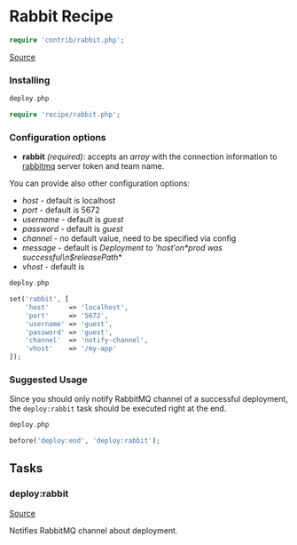<!-- DO NOT EDIT THIS FILE! -->
<!-- Instead edit contrib/rabbit.php -->
<!-- Then run bin/docgen -->

# Rabbit Recipe

```php
require 'contrib/rabbit.php';
```

[Source](/contrib/rabbit.php)



### Installing

```php
deploy.php

require 'recipe/rabbit.php';
```

### Configuration options

- **rabbit** *(required)*: accepts an *array* with the connection information to [rabbitmq](http://www.rabbitmq.com) server token and team name.


You can provide also other configuration options:

 - *host* - default is localhost
 - *port* - default is 5672
 - *username* - default is *guest*
 - *password* - default is *guest*
 - *channel* - no default value, need to be specified via config
 - *message* - default is **Deployment to '$host' on *$prod* was successful\n$releasePath**
 - *vhost* - default is


```php
deploy.php

set('rabbit', [
    'host'     => 'localhost',
    'port'     => '5672',
    'username' => 'guest',
    'password' => 'guest',
    'channel'  => 'notify-channel',
    'vhost'    => '/my-app'
]);
```

### Suggested Usage

Since you should only notify RabbitMQ channel of a successful deployment, the `deploy:rabbit` task should be executed right at the end.

```php
deploy.php

before('deploy:end', 'deploy:rabbit');
```



## Tasks

### deploy:rabbit
[Source](https://github.com/deployphp/deployer/blob/master/contrib/rabbit.php#L58)

Notifies RabbitMQ channel about deployment.




